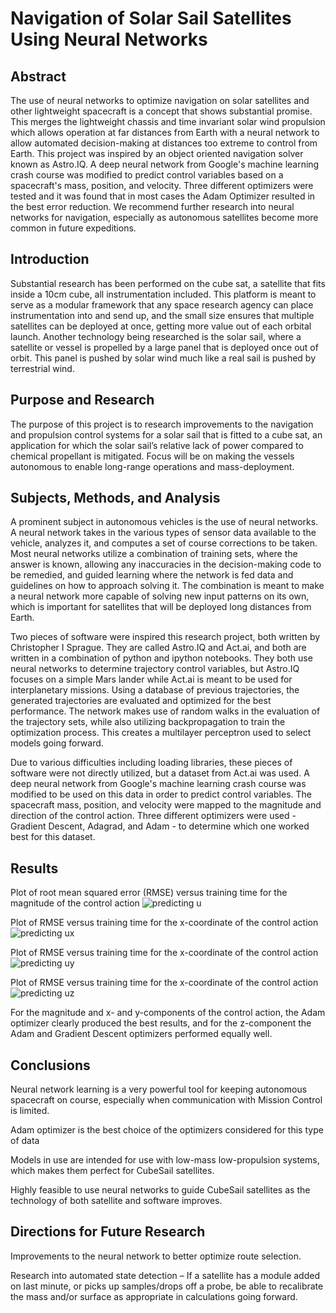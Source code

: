 # Navigation of Solar Sail Satellites Using Neural Networks

## Abstract
The use of neural networks to optimize navigation on solar satellites and other lightweight spacecraft is a concept that shows substantial promise. This merges the lightweight chassis and time invariant solar wind propulsion which allows operation at far distances from Earth with a neural network to allow automated decision-making at distances too extreme to control from Earth. This project was inspired by an object oriented navigation solver known as Astro.IQ. A deep neural network from Google's machine learning crash course was modified to predict control variables based on a spacecraft's mass, position, and velocity. Three different optimizers were tested and it was found that in most cases the Adam Optimizer resulted in the best error reduction. We recommend further research into neural networks for navigation, especially as autonomous satellites become more common in future expeditions.

## Introduction
Substantial research has been performed on the cube sat, a satellite that fits inside a 10cm cube, all instrumentation included. This platform is meant to serve as a modular framework that any space research agency can place instrumentation into and send up, and the small size ensures that multiple satellites can be deployed at once, getting more value out of each orbital launch.
Another technology being researched is the solar sail, where a satellite or vessel is propelled by a large panel that is deployed once out of orbit. This panel is pushed by solar wind much like a real sail is pushed by terrestrial wind.

## Purpose and Research
The purpose of this project is to research improvements to the navigation and propulsion control systems for a solar sail that is fitted to a cube sat, an application for which the solar sail’s relative lack of power compared to chemical propellant is mitigated. Focus will be on making the vessels autonomous to enable long-range operations and mass-deployment.

## Subjects, Methods, and Analysis
A prominent subject in autonomous vehicles is the use of neural networks. A neural network takes in the various types of sensor data available to the vehicle, analyzes it, and computes a set of course corrections to be taken.
Most neural networks utilize a combination of training sets, where the answer is known, allowing any inaccuracies in the decision-making code to be remedied, and guided learning where the network is fed data and guidelines on how to approach solving it. The combination is meant to make a neural network more capable of solving new input patterns on its own, which is important for satellites that will be deployed long distances from Earth.

Two pieces of software were inspired this research project, both written by Christopher I Sprague. They are called Astro.IQ and Act.ai, and both are written in a combination of python and ipython notebooks. They both use neural networks to determine trajectory control variables, but Astro.IQ focuses on a simple Mars lander while Act.ai is meant to be used for interplanetary missions. Using a database of previous trajectories, the generated trajectories are evaluated and optimized for the best performance. The network makes use of random walks in the evaluation of the trajectory sets, while also utilizing backpropagation to train the optimization process. This creates a multilayer perceptron used to select models going forward.

Due to various difficulties including loading libraries, these pieces of software were not directly utilized, but a dataset from Act.ai was used. A deep neural network from Google's machine learning crash course was modified to be used on this data in order to predict control variables. The spacecraft mass, position, and velocity were mapped to the magnitude and direction of the control action. Three different optimizers were used - Gradient Descent, Adagrad, and Adam - to determine which one worked best for this dataset.

## Results
Plot of root mean squared error (RMSE) versus training time for the magnitude of the control action
![predicting u](https://user-images.githubusercontent.com/32310752/40210100-18036840-5a11-11e8-9de8-93a37304bd49.PNG)

Plot of RMSE versus training time for the x-coordinate of the control action
![predicting ux](https://user-images.githubusercontent.com/32310752/40210102-181931c0-5a11-11e8-8d84-c6212761997a.PNG)

Plot of RMSE versus training time for the x-coordinate of the control action
![predicting uy](https://user-images.githubusercontent.com/32310752/40210103-182dc6f8-5a11-11e8-8985-ad45f5139095.PNG)

Plot of RMSE versus training time for the x-coordinate of the control action
![predicting uz](https://user-images.githubusercontent.com/32310752/40210104-1841326a-5a11-11e8-9381-9344623d265f.PNG)

For the magnitude and x- and y-components of the control action, the Adam optimizer clearly produced the best results, and for the z-component the Adam and Gradient Descent optimizers performed equally well.

## Conclusions
Neural network learning is a very powerful tool for keeping autonomous spacecraft on course, especially when communication with Mission Control is limited.

Adam optimizer is the best choice of the optimizers considered for this type of data

Models in use are intended for use with low-mass low-propulsion systems, which makes them perfect for CubeSail satellites.

Highly feasible to use neural networks to guide CubeSail satellites as the technology of both satellite and software improves.

## Directions for Future Research
Improvements to the neural network to better optimize route selection.

Research into automated state detection – If a satellite has a module added on last minute, or picks up samples/drops off a probe, be able to recalibrate the mass and/or surface as appropriate in calculations going forward.
